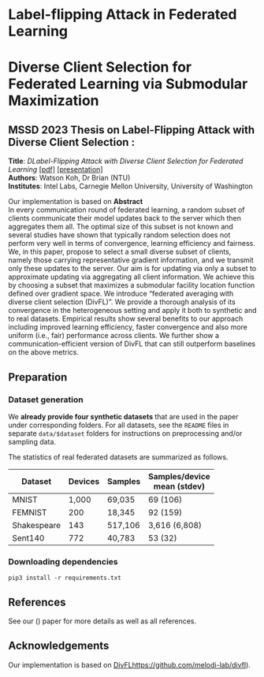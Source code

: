 # Label-flipping Attack in Federated Learning
# Diverse Client Selection for Federated Learning via Submodular Maximization

## MSSD 2023 Thesis on Label-Flipping Attack with Diverse Client Selection :

<b>Title</b>: <i>DLabel-Flipping Attack with Diverse Client Selection for Federated Learning</i> <a href="https://openreview.net/pdf?id=nwKXyFvaUm">[pdf]</a> <a href="https://iclr.cc/virtual/2022/poster/7047">[presentation]</a>\
<b>Authors</b>: Watson Koh, Dr Brian (NTU)\
<b>Institutes</b>: Intel Labs, Carnegie Mellon University, University of Washington


Our implementation is based on 
<b>Abstract</b>\
In every communication round of federated learning, a random subset of clients communicate their model updates back to the server which then aggregates them all. The optimal size of this subset is not known and several studies have shown that typically random selection does not perform very well in terms of convergence, learning efficiency and fairness. We, in this paper, propose to select a small diverse subset of clients, namely those carrying representative gradient information, and we transmit only these updates to the server. Our aim is for updating via only a subset to approximate updating via aggregating all client information. We achieve this by choosing a subset that maximizes a submodular facility location function defined over gradient space. We introduce “federated averaging with diverse client selection (DivFL)”. We provide a thorough analysis of its convergence in the heterogeneous setting and apply it both to synthetic and to real datasets. Empirical results show several benefits to our approach including improved learning efficiency, faster convergence and also more uniform (i.e., fair) performance across clients. We further show a communication-efficient version of DivFL that can still outperform baselines on the above metrics.

## Preparation

### Dataset generation

We **already provide four synthetic datasets** that are used in the paper under corresponding folders. For all datasets, see the `README` files in separate `data/$dataset` folders for instructions on preprocessing and/or sampling data.

The statistics of real federated datasets are summarized as follows.

<center>

| Dataset       | Devices         | Samples|Samples/device <br> mean (stdev) |
| ------------- |-------------| -----| ---|
| MNIST      | 1,000 | 69,035 | 69 (106)| 
| FEMNIST     | 200      |   18,345 | 92 (159)|
| Shakespeare | 143    |    517,106 | 3,616 (6,808)|
| Sent140| 772      |    40,783 | 53 (32)|

</center>

### Downloading dependencies

```
pip3 install -r requirements.txt  
```

## References
See our () paper for more details as well as all references.

## Acknowledgements
Our implementation is based on [DivFL](https://github.com/melodi-lab/divfl)https://github.com/melodi-lab/divfl).
